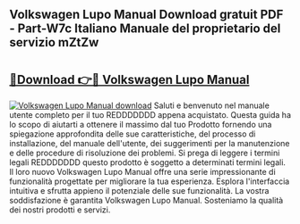 ## Volkswagen Lupo Manual Download gratuit PDF - Part-W7c Italiano Manuale del proprietario del servizio mZtZw

# <h2><a href="http://dfafz8.blite.top/?on=Volkswagen+Lupo+Manual">🔗Download 👉🔴 Volkswagen Lupo Manual</a></h2>

[![Volkswagen Lupo Manual download](https://i.imgur.com/lujVjoI.png)](http://dfafz8.blite.top/?on=Volkswagen+Lupo+Manual)
Saluti e benvenuto nel manuale utente completo per il tuo REDDDDDDD appena acquistato. Questa guida ha lo scopo di aiutarti a ottenere il massimo dal tuo Prodotto fornendo una spiegazione approfondita delle sue caratteristiche, del processo di installazione, del manuale dell'utente, dei suggerimenti per la manutenzione e delle procedure di risoluzione dei problemi. Si prega di leggere i termini legali REDDDDDDD questo prodotto è soggetto a determinati termini legali. Il loro nuovo Volkswagen Lupo Manual offre una serie impressionante di funzionalità progettate per migliorare la tua esperienza. Esplora l'interfaccia intuitiva e sfrutta appieno il potenziale delle sue funzionalità. La vostra soddisfazione è garantita Volkswagen Lupo Manual. Sosteniamo la qualità dei nostri prodotti e servizi.
